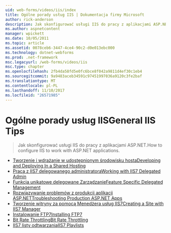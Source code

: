 ```yaml
---
uid: web-forms/videos/iis/index
title: Ogólne porady usług IIS | Dokumentacja firmy Microsoft
author: rick-anderson
description: Jak skonfigurować usługi IIS do pracy z aplikacjami ASP.NET.
ms.author: aspnetcontent
manager: wpickett
ms.date: 10/05/2011
ms.topic: article
ms.assetid: 0078ceb6-3447-4ce4-90c2-d0e013ebc000
ms.technology: dotnet-webforms
ms.prod: .net-framework
msc.legacyurl: /web-forms/videos/iis
msc.type: chapter
ms.openlocfilehash: 2fb4da58fd5e0fc6bce8f042a9811d4ef30c1eb4
ms.sourcegitcommit: 9a9483aceb34591c97451997036a9120c3fe2baf
ms.translationtype: MT
ms.contentlocale: pl-PL
ms.lasthandoff: 11/10/2017
ms.locfileid: "26571985"
---
```

<a name="general-iis-tips"></a><span data-ttu-id="0ddb5-103">Ogólne porady usług IIS</span><span class="sxs-lookup"><span data-stu-id="0ddb5-103">General IIS Tips</span></span>
====================
> <span data-ttu-id="0ddb5-104">Jak skonfigurować usługi IIS do pracy z aplikacjami ASP.NET.</span><span class="sxs-lookup"><span data-stu-id="0ddb5-104">How to configure IIS to work with ASP.NET applications.</span></span>


- [<span data-ttu-id="0ddb5-105">Tworzenie i wdrażanie w udostępnionym środowisku hosta</span><span class="sxs-lookup"><span data-stu-id="0ddb5-105">Developing and Deploying In a Shared Hosting</span></span>](developing-and-deploying-in-a-shared-hosting.md)
- [<span data-ttu-id="0ddb5-106">Praca z IIS7 delegowanego administratora</span><span class="sxs-lookup"><span data-stu-id="0ddb5-106">Working with IIS7 Delegated Admin</span></span>](working-with-iis7-deligated-admin.md)
- [<span data-ttu-id="0ddb5-107">Funkcja unikatowe delegowane Zarządzanie</span><span class="sxs-lookup"><span data-stu-id="0ddb5-107">Feature Specific Delegated Management</span></span>](feature-specific-delegated-management.md)
- [<span data-ttu-id="0ddb5-108">Rozwiązywanie problemów z produkcji aplikacji ASP.NET</span><span class="sxs-lookup"><span data-stu-id="0ddb5-108">Troubleshooting Production ASP.NET Apps</span></span>](troubleshooting-production-aspnet-apps.md)
- [<span data-ttu-id="0ddb5-109">Tworzenie witryny za pomocą Menedżera usług IIS7</span><span class="sxs-lookup"><span data-stu-id="0ddb5-109">Creating a Site with IIS7 Manager</span></span>](creating-a-site-with-iis7-manager.md)
- [<span data-ttu-id="0ddb5-110">Instalowanie FTP7</span><span class="sxs-lookup"><span data-stu-id="0ddb5-110">Installing FTP7</span></span>](installing-ftp7.md)
- [<span data-ttu-id="0ddb5-111">Bit Rate Throttling</span><span class="sxs-lookup"><span data-stu-id="0ddb5-111">Bit Rate Throttling</span></span>](bit-rate-throttling.md)
- [<span data-ttu-id="0ddb5-112">IIS7 listy odtwarzania</span><span class="sxs-lookup"><span data-stu-id="0ddb5-112">IIS7 Playlists</span></span>](iis7-playlists.md)
